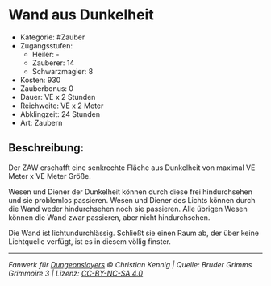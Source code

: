 # Wand aus Dunkelheit

- Kategorie: #Zauber
- Zugangsstufen:
  - Heiler: -
  - Zauberer: 14
  - Schwarzmagier: 8
- Kosten: 930
- Zauberbonus: 0
- Dauer: VE x 2 Stunden
- Reichweite: VE x 2 Meter
- Abklingzeit: 24 Stunden
- Art: Zaubern

## Beschreibung:

Der ZAW erschafft eine senkrechte Fläche aus Dunkelheit von maximal VE Meter x VE Meter Größe.

Wesen und Diener der Dunkelheit können durch diese frei hindurchsehen und sie problemlos passieren. Wesen und Diener des Lichts können durch die Wand weder hindurchsehen noch sie passieren. Alle übrigen Wesen können die Wand zwar passieren, aber nicht hindurchsehen.

Die Wand ist lichtundurchlässig. Schließt sie einen Raum ab, der über keine Lichtquelle verfügt, ist es in diesem völlig finster.

---

_Fanwerk für [Dungeonslayers](https://www.dungeonslayers.net/) © Christian Kennig | Quelle: Bruder Grimms Grimmoire 3 | Lizenz: [CC-BY-NC-SA 4.0](https://creativecommons.org/licenses/by-nc-sa/4.0/deed.de)_
